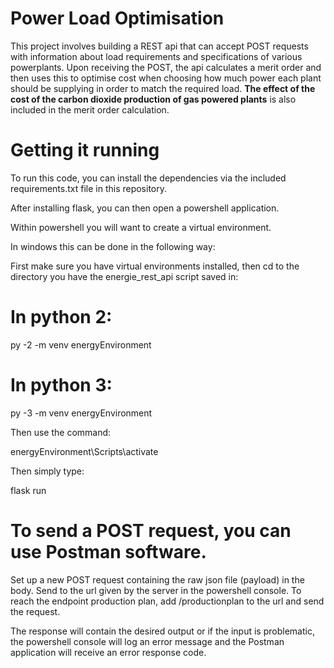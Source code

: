 # Power Load Optimisation

This project involves building a REST api that can accept POST requests with information about load requirements and specifications of various powerplants. Upon receiving the POST, the api calculates a merit order and then uses this to optimise cost when choosing how much power each plant should be supplying in order to match the required load. **The effect of the cost of the carbon dioxide production of gas powered plants** is also included in the merit order calculation. 

# Getting it running

To run this code, you can install the dependencies via the included requirements.txt file in this repository. 

After installing flask, you can then open a powershell application.

Within powershell you will want to create a virtual environment.

In windows this can be done in the following way: 

First make sure you have virtual environments installed, then cd to the directory you have the energie_rest_api script saved in: 

# In python 2:
py -2 -m venv energyEnvironment

# In python 3:
py -3 -m venv energyEnvironment

Then use the command:

energyEnvironment\Scripts\activate

Then simply type:

flask run 


# To send a POST request, you can use Postman software. 
Set up a new POST request containing the raw json file (payload) in the body. Send to the url given by the server in the powershell console. To reach the endpoint production plan, add /productionplan to the url and send the request.

The response will contain the desired output or if the input is problematic, the powershell console will log an error message and the Postman application will receive an error response code. 
